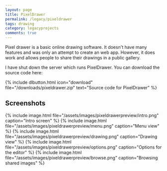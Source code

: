```yaml
---
layout: page
title: PixelDrawer
permalink: /legacy/pixeldrawer
tags: drawing
category: legacyprojects
comments: true
---
```


Pixel drawer is a basic online drawing software. It doesn't have many features and was only an attempt to 
create an web app. However, it does work and allows people to share their drawings in a public gallery.

I have shut down the server which runs PixelDrawer. You can download the source code
here:

{% include dlbutton.html icon="download" file="/downloads/pixeldrawer.zip" text="Source code for PixelDrawer" %}

Screenshots
-----------

{% include image.html file="/assets/images/pixeldrawerpreview/intro.png" caption="Intro screen" %}
{% include image.html file="/assets/images/pixeldrawerpreview/menu.png" caption="Menu view" %}
{% include image.html file="/assets/images/pixeldrawerpreview/drawing.png" caption="Drawing view" %}
{% include image.html file="/assets/images/pixeldrawerpreview/options.png" caption="Options for the editor" %}
{% include image.html file="/assets/images/pixeldrawerpreview/browse.png" caption="Browsing shared images" %}